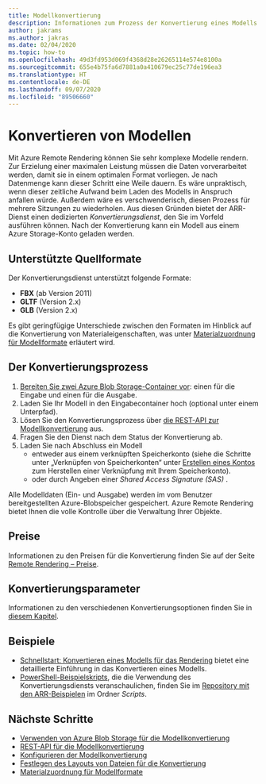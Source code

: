```yaml
---
title: Modellkonvertierung
description: Informationen zum Prozess der Konvertierung eines Modells für das Rendering
author: jakrams
ms.author: jakras
ms.date: 02/04/2020
ms.topic: how-to
ms.openlocfilehash: 49d3fd953d069f4368d28e26265114e574e8100a
ms.sourcegitcommit: 655e4b75fa6d7881a0a410679ec25c77de196ea3
ms.translationtype: HT
ms.contentlocale: de-DE
ms.lasthandoff: 09/07/2020
ms.locfileid: "89506660"
---
```

# <a name="convert-models"></a>Konvertieren von Modellen

Mit Azure Remote Rendering können Sie sehr komplexe Modelle rendern. Zur Erzielung einer maximalen Leistung müssen die Daten vorverarbeitet werden, damit sie in einem optimalen Format vorliegen. Je nach Datenmenge kann dieser Schritt eine Weile dauern. Es wäre unpraktisch, wenn dieser zeitliche Aufwand beim Laden des Modells in Anspruch anfallen würde. Außerdem wäre es verschwenderisch, diesen Prozess für mehrere Sitzungen zu wiederholen. Aus diesen Gründen bietet der ARR-Dienst einen dedizierten *Konvertierungsdienst*, den Sie im Vorfeld ausführen können.
Nach der Konvertierung kann ein Modell aus einem Azure Storage-Konto geladen werden.

## <a name="supported-source-formats"></a>Unterstützte Quellformate

Der Konvertierungsdienst unterstützt folgende Formate:

- **FBX** (ab Version 2011)
- **GLTF** (Version 2.x)
- **GLB** (Version 2.x)

Es gibt geringfügige Unterschiede zwischen den Formaten im Hinblick auf die Konvertierung von Materialeigenschaften, was unter [Materialzuordnung für Modellformate](../../reference/material-mapping.md) erläutert wird.

## <a name="the-conversion-process"></a>Der Konvertierungsprozess

1. [Bereiten Sie zwei Azure Blob Storage-Container vor](blob-storage.md): einen für die Eingabe und einen für die Ausgabe.
1. Laden Sie Ihr Modell in den Eingabecontainer hoch (optional unter einem Unterpfad).
1. Lösen Sie den Konvertierungsprozess über [die REST-API zur Modellkonvertierung](conversion-rest-api.md) aus.
1. Fragen Sie den Dienst nach dem Status der Konvertierung ab.
1. Laden Sie nach Abschluss ein Modell
    - entweder aus einem verknüpften Speicherkonto (siehe die Schritte unter „Verknüpfen von Speicherkonten“ unter [Erstellen eines Kontos](../create-an-account.md#link-storage-accounts) zum Herstellen einer Verknüpfung mit Ihrem Speicherkonto).
    - oder durch Angeben einer *Shared Access Signature (SAS)* .

Alle Modelldaten (Ein- und Ausgabe) werden im vom Benutzer bereitgestellten Azure-Blobspeicher gespeichert. Azure Remote Rendering bietet Ihnen die volle Kontrolle über die Verwaltung Ihrer Objekte.

## <a name="pricing"></a>Preise

Informationen zu den Preisen für die Konvertierung finden Sie auf der Seite [Remote Rendering – Preise](https://azure.microsoft.com/pricing/details/remote-rendering).


## <a name="conversion-parameters"></a>Konvertierungsparameter

Informationen zu den verschiedenen Konvertierungsoptionen finden Sie in [diesem Kapitel](configure-model-conversion.md).

## <a name="examples"></a>Beispiele

- [Schnellstart: Konvertieren eines Modells für das Rendering](../../quickstarts/convert-model.md) bietet eine detaillierte Einführung in das Konvertieren eines Modells.
- [PowerShell-Beispielskripts](../../samples/powershell-example-scripts.md), die die Verwendung des Konvertierungsdiensts veranschaulichen, finden Sie im [Repository mit den ARR-Beispielen](https://github.com/Azure/azure-remote-rendering) im Ordner *Scripts*.

## <a name="next-steps"></a>Nächste Schritte

- [Verwenden von Azure Blob Storage für die Modellkonvertierung](blob-storage.md)
- [REST-API für die Modellkonvertierung](conversion-rest-api.md)
- [Konfigurieren der Modellkonvertierung](configure-model-conversion.md)
- [Festlegen des Layouts von Dateien für die Konvertierung](layout-files-for-conversion.md)
- [Materialzuordnung für Modellformate](../../reference/material-mapping.md)
